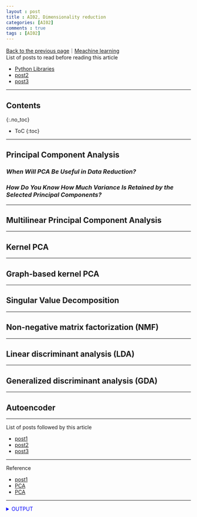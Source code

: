 ```yaml
---
layout : post
title : AI02, Dimensionality reduction
categories: [AI02]
comments : true
tags : [AI02]
---
```

[Back to the previous page](https://userdyk-github.github.io/Study.html)｜[Meachine learning](https://userdyk-github.github.io/ai02/AI02-Contents.html)<br>
List of posts to read before reading this article
- <a href='https://userdyk-github.github.io/pl03/PL03-Libraries.html' target="_blank">Python Libraries</a>
- <a href='https://userdyk-github.github.io/'>post2</a>
- <a href='https://userdyk-github.github.io/'>post3</a>

---

## Contents
{:.no_toc}

* ToC
{:toc}

<hr class="division1">

## **Principal Component Analysis**

### ***When Will PCA Be Useful in Data Reduction?***

### ***How Do You Know How Much Variance Is Retained by the Selected Principal Components?***
    
    
<hr class="division2">

## **Multilinear Principal Component Analysis**

<hr class="division2">


## **Kernel PCA**

<hr class="division2">


## **Graph-based kernel PCA**

<hr class="division2">


## **Singular Value Decomposition**

<hr class="division2">

## **Non-negative matrix factorization (NMF)**

<hr class="division2">



## **Linear discriminant analysis (LDA)**

<hr class="division2">


## **Generalized discriminant analysis (GDA)**

<hr class="division2">


## **Autoencoder**


<hr class="division1">

List of posts followed by this article
- [post1](https://userdyk-github.github.io/)
- <a href='https://userdyk-github.github.io/'>post2</a>
- <a href='https://userdyk-github.github.io/'>post3</a>

---

Reference
- [post1](https://userdyk-github.github.io/)
- <a href='https://ratsgo.github.io/machine%20learning/2017/04/24/PCA/' target="_blank">PCA</a>
- <a href='https://datascienceschool.net/view-notebook/f10aad8a34a4489697933f77c5d58e3a/' target="_blank">PCA</a>

---

<details markdown="1">
<summary class='jb-small' style="color:blue">OUTPUT</summary>
<hr class='division3'>
<hr class='division3'>
</details>
